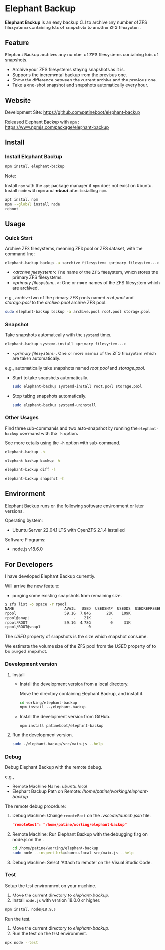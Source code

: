 # Elephant Backup

**Elephant Backup** is an easy backup CLI to archive any number of ZFS filesystems containing lots of snapshots to another ZFS filesystem.

## Feature

Elephant Backup archives any number of ZFS filesystems containing lots of snapshots.

- Archive your ZFS filesystems staying snapshots as it is.
- Supports the incremental backup from the previous one.
- Show the difference between the current archive and the previous one.
- Take a one-shot snapshot and snapshots automatically every hour.

## Website

Development Site: <https://github.com/patineboot/elephant-backup>

Released Elephant Backup with `npm` : <https://www.npmjs.com/package/elephant-backup>

## Install

### Install Elephant Backup

   ```bash
   npm install elephant-backup
   ```

Note:

Install `npm` with the `apt` package manager if `npm` does not exist on Ubuntu.  
Install `node` with `npm` and **reboot** after installing `npm`.

   ```bash
   apt install npm
   npm --global install node
   reboot
   ```

## Usage

### Quick Start

Archive ZFS filesystems, meaning ZFS pool or ZFS dataset, with the command line:

```bash
elephant-backup backup -a <archive filesystem> <primary filesystem...>
```

- _\<archive filesystem\>_: The name of the ZFS filesystem, which stores the primary ZFS filesystems.
- _\<primary filesystem...>_: One or more names of the ZFS filesystem which are archived.

e.g., archive two of the primary ZFS pools named _root.pool_ and _storage.pool_ to the _archive.pool_ archive ZFS pool.

```bash
sudo elephant-backup backup -a archive.pool root.pool storage.pool
```

### Snapshot

Take snapshots automatically with the `systemd` timer.

```bash
elephant-backup systemd-install <primary filesystem...>
```

- _\<primary filesystem\>_: One or more names of the ZFS filesystem which are taken automatically.

e.g., automatically take snapshots named _root.pool_ and _storage.pool_.

- Start to take snapshots automatically.
   ```bash
   sudo elephant-backup systemd-install root.pool storage.pool
   ```

- Stop taking snapshots automatically.
   ```bash
   sudo elephant-backup systemd-uninstall
   ```

### Other Usages

Find three sub-commands and two auto-snapshot by running the `elephant-backup` command with the `-h` option.

See more details using the `-h` option with sub-command.

```bash
elephant-backup -h

elephant-backup backup -h

elephant-backup diff -h

elephant-backup snapshot -h
```

## Environment

Elephant Backup runs on the following software environment or later versions.

Operating System:

- Ubuntu Server 22.04.1 LTS with OpenZFS 2.1.4 installed

Software Programs:

- node.js v18.6.0

## For Developers

I have developed Elephant Backup currently.

Will arrive the new feature:

- purging some existing snapshots from remaining size.

```bash
$ zfs list -o space -r rpool
NAME                       AVAIL   USED  USEDSNAP  USEDDS  USEDREFRESERV  USEDCHILD
rpool                      59.1G  7.84G       21K    109K              0      7.84G
rpool@snap1                    -    21K         -       -              -          -
rpool/ROOT                 59.1G  4.78G         0     31K              0      4.78G
rpool/ROOT@snap1               -      0         -       -              -          -
```

The _USED_ property of snapshots is the size which snapshot consume.

We estimate the volume size of the ZFS pool from the _USED_ property of to be purged snapshot.

### Development version

1. Install

   - Install the development version from a local directory.

      Move the directory containing Elephant Backup, and install it.

      ```bash
      cd working/elephant-backup
      npm install ../elephant-backup
      ```

   - Install the development version from GitHub.

      ```bash
      npm install patineboot/elephant-backup
      ```

1. Run the development version.

   ```bash
   sudo ./elephant-backup/src/main.js --help
   ```

### Debug

Debug Elephant Backup with the remote debug.

e.g.,

- Remote Machine Name: _ubuntu.local_
- Elephant Backup Path on Remote: _/home/patine/working/elephant-backup_

The remote debug procedure:

1. Debug Machine: Change `remoteRoot` on the _.vscode/launch.json_ file.

   ```json
   "remoteRoot": "/home/patine/working/elephant-backup"
   ```

1. Remote Machine: Run Elephant Backup with the debugging flag on node.js on the .

   ```bash
   cd /home/patine/working/elephant-backup
   sudo node --inspect-brk=ubuntu.local src/main.js --help
   ```

1. Debug Machine: Select 'Attach to remote' on the Visual Studio Code.

### Test

Setup the test environment on your machine.

1. Move the current directory to _elephant-backup_.
1. Install `node.js` with version 18.0.0 or higher.

```bash
npm install node@18.9.0
```

Run the test.

1. Move the current directory to _elephant-backup_.
1. Run the test on the test environment.

```bash
npx node --test
```
